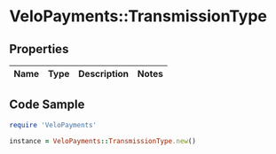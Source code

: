# VeloPayments::TransmissionType

## Properties

Name | Type | Description | Notes
------------ | ------------- | ------------- | -------------

## Code Sample

```ruby
require 'VeloPayments'

instance = VeloPayments::TransmissionType.new()
```


